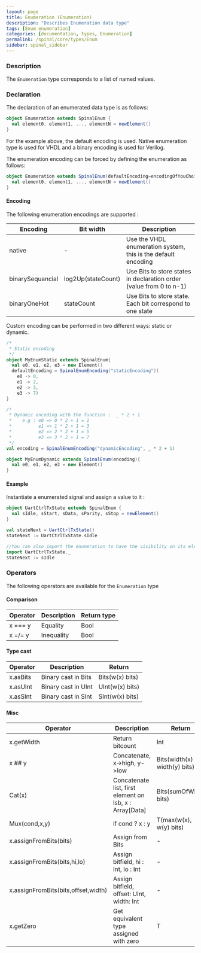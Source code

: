 ```yaml
---
layout: page
title: Enumeration (Enumeration)
description: "Describes Enumeration data type"
tags: [Enum enumeration]
categories: [documentation, types, Enumeration]
permalink: /spinal/core/types/Enum
sidebar: spinal_sidebar
---
```




### Description

The `Enumeration` type corresponds to a list of named values.



### Declaration

The declaration of an enumerated data type is as follows:

```scala
object Enumeration extends SpinalEnum {
  val element0, element1, ..., elementN = newElement()
}
```

For the example above, the default encoding is used.
Native enumeration type is used for VHDL and a binary encoding is used for Verilog.

The enumeration encoding can be forced by defining the enumeration as follows:

```scala
object Enumeration extends SpinalEnum(defaultEncoding=encodingOfYouChoice) {
  val element0, element1, ..., elementN = newElement()
}
```



#### Encoding

The following enumeration encodings are supported :

| Encoding         | Bit width          | Description                                                         |
| -------          | ----               | ---                                                                 |
| native           | -                  | Use the VHDL enumeration system, this is the default encoding       |
| binarySequancial | log2Up(stateCount) | Use Bits to store states in declaration order (value from 0 to n-1) |
| binaryOneHot     | stateCount         | Use Bits to store state. Each bit correspond to one state           |



Custom encoding can be performed in two different ways: static or dynamic. 

```scala
/* 
 * Static encoding 
 */
object MyEnumStatic extends SpinalEnum{
  val e0, e1, e2, e3 = new Element()
  defaultEncoding = SpinalEnumEncoding("staticEncoding")(
    e0 -> 0,
    e1 -> 2, 
    e2 -> 3,
    e3 -> 7)
}

/*
 * Dynamic encoding with the function :  _ * 2 + 1 
 *    e.g : e0 => 0 * 2 + 1 = 1 
 *          e1 => 1 * 2 + 1 = 3
 *          e2 => 2 * 2 + 1 = 5 
 *          e3 => 3 * 2 + 1 = 7 
 */
val encoding = SpinalEnumEncoding("dynamicEncoding", _ * 2 + 1)

object MyEnumDynamic extends SpinalEnum(encoding){
  val e0, e1, e2, e3 = new Element()
}

```

#### Example

Instantiate a enumerated signal and assign a value to it :

```scala
object UartCtrlTxState extends SpinalEnum {
  val sIdle, sStart, sData, sParity, sStop = newElement()
}

val stateNext = UartCtrlTxState()
stateNext := UartCtrlTxState.sIdle

//You can also import the enumeration to have the visibility on its elements
import UartCtrlTxState._
stateNext := sIdle
```



### Operators

The following operators are available for the `Enumeration` type


#### Comparison

| Operator | Description | Return type |
| -------  | ----        | ---         |
| x === y  |  Equality   | Bool        |
| x =/= y  |  Inequality | Bool        |


#### Type cast

| Operator | Description          | Return          |
| -------  | ----                 | ---             |
| x.asBits |  Binary cast in Bits | Bits(w(x) bits) |
| x.asUInt |  Binary cast in UInt | UInt(w(x) bits) |
| x.asSInt |  Binary cast in SInt | SInt(w(x) bits) |


#### Misc

| Operator                            | Description                                               | Return                        |
| -------                             | ----                                                      | ---                           |
| x.getWidth                          |  Return bitcount                                          | Int                           |
| x ## y                              |  Concatenate, x->high, y->low                             | Bits(width(x) + width(y) bits)|
| Cat(x)                              |  Concatenate list, first element on lsb, x : Array[Data]  | Bits(sumOfWidth bits)         |
| Mux(cond,x,y)                       |  if cond ? x : y                                          | T(max(w(x), w(y) bits)        |
| x.assignFromBits(bits)              |  Assign from Bits                                         | -                             |
| x.assignFromBits(bits,hi,lo)        |  Assign bitfield, hi : Int, lo : Int                      | -                             |
| x.assignFromBits(bits,offset,width) |  Assign bitfield, offset: UInt, width: Int                | -                             |
| x.getZero                           |  Get equivalent type assigned with zero                   | T                             |


